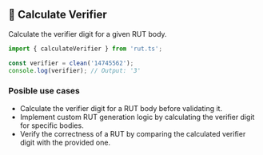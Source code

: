 ## 🧮 Calculate Verifier

Calculate the verifier digit for a given RUT body.

```typescript
import { calculateVerifier } from 'rut.ts';

const verifier = clean('14745562');   
console.log(verifier); // Output: '3'
```

### Posible use cases

- Calculate the verifier digit for a RUT body before validating it.
- Implement custom RUT generation logic by calculating the verifier digit for specific bodies.
- Verify the correctness of a RUT by comparing the calculated verifier digit with the provided one.
